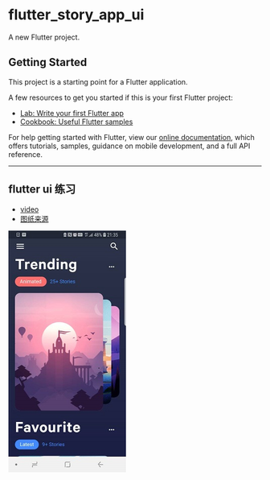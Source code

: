 # flutter_story_app_ui

A new Flutter project.

## Getting Started

This project is a starting point for a Flutter application.

A few resources to get you started if this is your first Flutter project:

- [Lab: Write your first Flutter app](https://flutter.dev/docs/get-started/codelab)
- [Cookbook: Useful Flutter samples](https://flutter.dev/docs/cookbook)

For help getting started with Flutter, view our
[online documentation](https://flutter.dev/docs), which offers tutorials,
samples, guidance on mobile development, and a full API reference.

---

## flutter ui 练习

- [video](https://www.youtube.com/watch?v=5KbiU-93-yU)
- [图纸来源](https://dribbble.com/shots/3844950-Story-App-Concept)

![](./docs/demo.jpg)